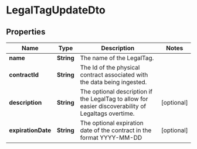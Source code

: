 
# LegalTagUpdateDto

## Properties
Name | Type | Description | Notes
------------ | ------------- | ------------- | -------------
**name** | **String** | The name of the LegalTag. | 
**contractId** | **String** | The Id of the physical contract associated with the data being ingested. | 
**description** | **String** | The optional description if the LegalTag to allow for easier discoverability of Legaltags overtime. |  [optional]
**expirationDate** | **String** | The optional expiration date of the contract in the format YYYY-MM-DD |  [optional]



